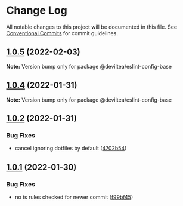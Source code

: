 # Change Log

All notable changes to this project will be documented in this file.
See [Conventional Commits](https://conventionalcommits.org) for commit guidelines.

## [1.0.5](https://github.com/DevilTea/eslint-config/compare/v1.0.4...v1.0.5) (2022-02-03)

**Note:** Version bump only for package @deviltea/eslint-config-base





## [1.0.4](https://github.com/DevilTea/eslint-config/compare/v1.0.3...v1.0.4) (2022-01-31)

**Note:** Version bump only for package @deviltea/eslint-config-base





## [1.0.2](https://github.com/DevilTea/eslint-config/compare/v1.0.1...v1.0.2) (2022-01-31)


### Bug Fixes

* cancel ignoring dotfiles by default ([4702b54](https://github.com/DevilTea/eslint-config/commit/4702b547b1e9a6d62e13592b0e937e66810e5a43))





## [1.0.1](https://github.com/DevilTea/eslint-config/compare/v1.0.0...v1.0.1) (2022-01-30)


### Bug Fixes

* no ts rules checked for newer commit ([f99bf45](https://github.com/DevilTea/eslint-config/commit/f99bf45bd83e729ed58256fed303a3857e9d87f3))
